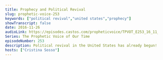 ```yaml
---
title: Prophecy and Political Revival
slug: prophetic-voice-253
keywords: ["political revival","united states","prophecy"]
showTranscript: false
date: 2016-11-26
audioLink: https://episodes.castos.com/propheticvoice/TPVOT_E253_16_11_26-27_Prophecy_and_Political_Revival.mp3
Series: The Prophetic Voice of Our Time
episodeNumber: 253
description: Political revival in the United States has already begun! Continue to pray for both parties and all of our leaders. We must always consider His will and His heart.
hosts: ["Cristina Sosso"]
---
```


